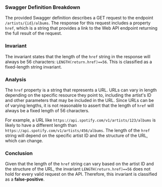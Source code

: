 ### Swagger Definition Breakdown
The provided Swagger definition describes a GET request to the endpoint `/artists/{id}/albums`. The response for this request includes a property `href`, which is a string that provides a link to the Web API endpoint returning the full result of the request.

### Invariant
The invariant states that the length of the `href` string in the response will always be 56 characters: `LENGTH(return.href)==56`. This is classified as a fixed-length string invariant.

### Analysis
The `href` property is a string that represents a URL. URLs can vary in length depending on the specific resource they point to, including the artist's ID and other parameters that may be included in the URL. Since URLs can be of varying lengths, it is not reasonable to assert that the length of `href` will always be a fixed length of 56 characters. 

For example, a URL like `https://api.spotify.com/v1/artists/123/albums` is likely to have a different length than `https://api.spotify.com/v1/artists/456/albums`. The length of the `href` string will depend on the specific artist ID and the structure of the URL, which can change.

### Conclusion
Given that the length of the `href` string can vary based on the artist ID and the structure of the URL, the invariant `LENGTH(return.href)==56` does not hold for every valid request on the API. Therefore, this invariant is classified as a **false-positive**.

